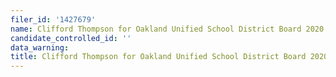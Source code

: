 ```yaml
---
filer_id: '1427679'
name: Clifford Thompson for Oakland Unified School District Board 2020
candidate_controlled_id: ''
data_warning:
title: Clifford Thompson for Oakland Unified School District Board 2020
---
```

